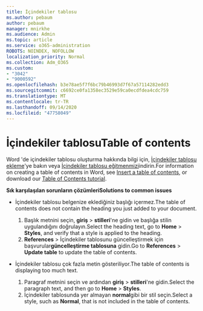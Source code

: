 ```yaml
---
title: İçindekiler tablosu
ms.author: pebaum
author: pebaum
manager: mnirkhe
ms.audience: Admin
ms.topic: article
ms.service: o365-administration
ROBOTS: NOINDEX, NOFOLLOW
localization_priority: Normal
ms.collection: Adm_O365
ms.custom:
- "3042"
- "9000592"
ms.openlocfilehash: b3e78ae5f7f6bc79b46993d7f67a57114282edd3
ms.sourcegitcommit: c6692ce0fa1358ec3529e59ca0ecdfdea4cdc759
ms.translationtype: MT
ms.contentlocale: tr-TR
ms.lasthandoff: 09/14/2020
ms.locfileid: "47758049"
---
```

# <a name="table-of-contents"></a><span data-ttu-id="8348d-102">İçindekiler tablosu</span><span class="sxs-lookup"><span data-stu-id="8348d-102">Table of contents</span></span>

<span data-ttu-id="8348d-103">Word 'de içindekiler tablosu oluşturma hakkında bilgi için, [İçindekiler tablosu ekleme](https://support.office.com/article/882e8564-0edb-435e-84b5-1d8552ccf0c0)'ye bakın veya [İçindekiler tablosu eğitmenmizi](https://go.microsoft.com/fwlink/?linkid=2065106)indirin.</span><span class="sxs-lookup"><span data-stu-id="8348d-103">For information on creating a table of contents in Word, see [Insert a table of contents](https://support.office.com/article/882e8564-0edb-435e-84b5-1d8552ccf0c0), or download our [Table of Contents tutorial](https://go.microsoft.com/fwlink/?linkid=2065106).</span></span>

<span data-ttu-id="8348d-104">**Sık karşılaşılan sorunların çözümleri**</span><span class="sxs-lookup"><span data-stu-id="8348d-104">**Solutions to common issues**</span></span>

- <span data-ttu-id="8348d-105">İçindekiler tablosu belgenize eklediğiniz başlığı içermez.</span><span class="sxs-lookup"><span data-stu-id="8348d-105">The table of contents does not contain the heading you just added to your document.</span></span>
  1. <span data-ttu-id="8348d-106">Başlık metnini seçin, **giriş**  >  **stilleri**'ne gidin ve başlığa stilin uygulandığını doğrulayın.</span><span class="sxs-lookup"><span data-stu-id="8348d-106">Select the heading text, go to **Home** > **Styles**, and verify that a style is applied to the heading.</span></span>
  2. <span data-ttu-id="8348d-107">**References**  >  İçindekiler tablosunu güncelleştirmek için başvurular**güncelleştirme tablosuna** gidin.</span><span class="sxs-lookup"><span data-stu-id="8348d-107">Go to **References** > **Update table** to update the table of contents.</span></span>

- <span data-ttu-id="8348d-108">İçindekiler tablosu çok fazla metin gösteriliyor.</span><span class="sxs-lookup"><span data-stu-id="8348d-108">The table of contents is displaying too much text.</span></span> 
  1. <span data-ttu-id="8348d-109">Paragraf metnini seçin ve ardından **giriş**  >  **stilleri**'ne gidin.</span><span class="sxs-lookup"><span data-stu-id="8348d-109">Select the paragraph text, and then go to **Home** > **Styles**.</span></span>
  2. <span data-ttu-id="8348d-110">İçindekiler tablosunda yer almayan **normal**gibi bir stil seçin.</span><span class="sxs-lookup"><span data-stu-id="8348d-110">Select a style, such as **Normal**, that is not included in the table of contents.</span></span>